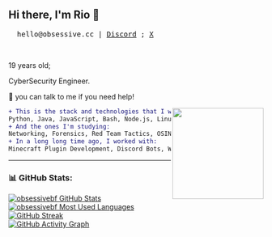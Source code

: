 ## Hi there, I'm Rio 👋
<pre>
  hello@obsessive.cc | <a href="https://discord.com/users/813070605158580254" target="_blank">Discord</a> ; <a href="https://twitter.com/obsessivecc" target="_blank">X</a></a> 
</pre>


<br/>

19 years old;

CyberSecurity Engineer.

💬 you can talk to me if you need help!

<img align="right" width="180" src="https://i.pinimg.com/originals/6c/90/28/6c90288d7e10d46d18895f17f420a92c.gif"/>

```diff
+ This is the stack and technologies that I work with:
Python, Java, JavaScript, Bash, Node.js, Linux, Windows Forensics, Lua, Pterodactyl.
+ And the ones I'm studying:
Networking, Forensics, Red Team Tactics, OSINT, Malware Analysis, Reverse Engineering.
+ In a long long time ago, I worked with:
Minecraft Plugin Development, Discord Bots, Web Scraping, SQL Databases.
```

---

### 📊 GitHub Stats:

[![obsessivebf GitHub Stats](https://github-readme-stats.vercel.app/api?username=obsessivebf&hide_title=true&theme=tokyonight&show_icons=true&hide_rank=true)](https://github.com/anuraghazra/github-readme-stats)  
[![obsessivebf Most Used Languages](https://github-readme-stats.vercel.app/api/top-langs/?username=obsessivebf&count_private=true&layout=compact&theme=tokyonight)](https://github.com/obsessivebf?tab=repositories)  
[![GitHub Streak](https://streak-stats.demolab.com?user=obsessivebf&theme=tokyonight&hide_border=true)](https://git.io/streak-stats)  
[![GitHub Activity Graph](https://github-readme-activity-graph.vercel.app/graph?username=obsessivebf&theme=tokyo-night)](https://github.com/ashutosh00710/github-readme-activity-graph)
